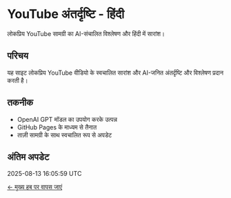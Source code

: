 # YouTube अंतर्दृष्टि - हिंदी

लोकप्रिय YouTube सामग्री का AI-संचालित विश्लेषण और हिंदी में सारांश।

## परिचय

यह साइट लोकप्रिय YouTube वीडियो के स्वचालित सारांश और AI-जनित अंतर्दृष्टि और विश्लेषण प्रदान करती है।

## तकनीक

- OpenAI GPT मॉडल का उपयोग करके उत्पन्न
- GitHub Pages के माध्यम से तैनात  
- ताज़ी सामग्री के साथ स्वचालित रूप से अपडेट

## अंतिम अपडेट

2025-08-13 16:05:59 UTC

[← मुख्य हब पर वापस जाएं](../)
